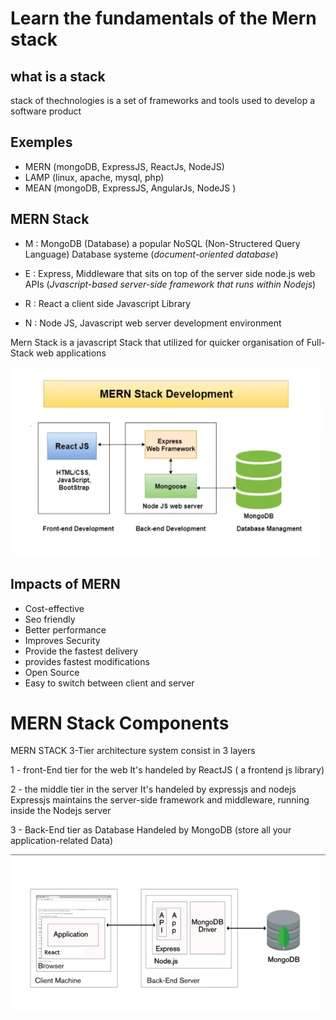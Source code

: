 # Learn the fundamentals of the Mern stack 

## what is a stack 
stack of thechnologies is a set of frameworks and tools used to develop a software product 

## Exemples
 - MERN (mongoDB, ExpressJS, ReactJs, NodeJS)
 - LAMP (linux, apache, mysql, php)
 - MEAN (mongoDB, ExpressJS, AngularJs, NodeJS )

## MERN Stack
 
 - M : MongoDB (Database) a popular NoSQL (Non-Structered Query Language) Database systeme (*document-oriented database*)

 - E : Express, Middleware that sits on top of the server side node.js web APIs
 (*Jvascript-based server-side framework that runs within Nodejs*)
 
 - R : React a client side Javascript Library 

 - N : Node JS, Javascript web server development environment


 Mern Stack is a javascript Stack that utilized for quicker organisation of Full-Stack web applications

 ![MERN schema](MERN-schema.png)

## Impacts of MERN

- Cost-effective
- Seo friendly
- Better performance
- Improves Security
- Provide the fastest delivery
- provides fastest modifications
- Open Source
- Easy to switch between client and server

# MERN Stack Components 

MERN STACK 3-Tier architecture system consist in 3 layers

 1 - front-End tier for the web 
    It's handeled by ReactJS ( a frontend js library)

 2 - the middle tier in the server
    It's handeled by expressjs and nodejs
    Expressjs maintains the server-side framework and middleware, running inside the Nodejs server

3 - Back-End tier as Database
    Handeled by MongoDB (store all your application-related Data)

![mern tiers](mern_tiers.png)




 
